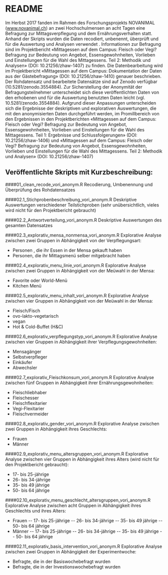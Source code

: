 # README  
Im Herbst 2017 fanden im Rahmen des Forschungsprojekts NOVANIMAL (www.novanimal.ch) an zwei Hochschulmensen an acht Tagen eine Befragung zur Mittagsverpflegung und dem Ernährungsverhalten statt.
Anhand der  Skripts wurden die Daten recodiert, unbenennt, überprüft und für die Auswertung und Analysen verwendet . 
Informationen zur Befragung sind im Projektbericht «Mittagessen auf dem Campus: Fleisch oder Vegi? Befragung zur Bedeutung von Angebot, Essensgewohnheiten, Vorlieben und Einstellungen für die Wahl des Mittagessens. Teil 2: Methodik und Analysen» (DOI: 10.21256/zhaw-1407) zu finden.
Die Datenbearbeitung wird im Projektbericht «Mittagessen auf dem Campus: Dokumentation der Daten aus der Gästebefragung»  (DOI: 10.21256/zhaw-1410) genauer beschrieben.
Der Rohdatensatz und bearbeitete Datensätze sind auf Zenodo verfügbar (10.5281/zenodo.3554884). Zur Sicherstellung der Anonymität der Befragungsteilnehmer unterscheidet sich diese veröffentlichten Daten von den erhobenen und für die Auswertung benutzten Daten leicht (vgl. 10.5281/zenodo.3554884). Aufgrund dieser Anpassungen unterscheiden sich die Ergebnisse der deskriptiven und explorativen Auswertungen, die mit den anonymisierten Daten durchgeführt werden, im Promillbereich von den Ergebnissen in den Projektberichten «Mittagessen auf dem Campus: Fleisch oder Vegi? Befragung zur Bedeutung von Angebot, Essensgewohnheiten, Vorlieben und Einstellungen für die Wahl des Mittagessens. Teil 1: Ergebnisse und Schlussfolgerungen» (DOI: 10.21256/zhaw-1406) und «Mittagessen auf dem Campus: Fleisch oder Vegi? Befragung zur Bedeutung von Angebot, Essensgewohnheiten, Vorlieben und Einstellungen für die Wahl des Mittagessens. Teil 2: Methodik und Analysen» (DOI: 10.21256/zhaw-1407) 

## Veröffentlichte Skripts mit Kurzbeschreibung:

####01_clean_recode_vori_anonym.R
Recodierung, Umbenennung und Überprüfung des Rohdatensatzes

####02.1_Stichprobenbeschreibung_vori_anonym.R
Deskriptive Auswertungen verschiedener Teilstichproben (sehr unübersichtlich, vieles wird nicht für den Projektbericht gebraucht)

####02.2_Antwortverteilung_vori_anonym.R
Deskriptive Auswertungen des gesamten Datensatzes

####02.3_explorativ_mensa_nonmensa_vori_anonym.R
Explorative Analyse zwischen zwei Gruppen in Abhängigkeit von der Verpflegungsart:
- Personen , die ihr Essen in der Mensa gekauft haben 
- Personen, die ihr Mittagsmenü selber mitgebracht haben

####02.4_explorativ_menu_linie_vori_anonym.R
Explorative Analyse zwischen zwei Gruppen in Abhängigkeit von der Meüwahl in der Mensa:
- Favorite oder World-Menü
- Kitchen Menü

####02.5_explorativ_menu_inhalt_vori_anonym.R
Explorative Analyse zwischen vier Gruppen in Abhängigkeit von der Meüwahl in der Mensa: 
- Fleisch/Fisch 
- ovo-lakto-vegetarisch
- vegan 
- Hot & Cold-Buffet (H&C)

####02.6_explorativ_verpflegungstyp_vori_anonym.R
Explorative Analyse zwischen vier Gruppen in Abhängigkeit ihrer Verpflegungsgewohnheiten:
- Mensagänger
- Selbstverpfleger
- Einkäufer
- Abwechsler

####02.7_explorativ_Fleischkonsum_vori_anonym.R
Explorative Analyse zwischen fünf Gruppen in Abhängigkeit ihrer Ernährungsgewohnheiten:
- Fleischliebhaber
- Fleischesser
- Fleischflexitarier
- Vegi-Flexitarier
- Fleischvermeider

####02.8_explorativ_gender_vori_anonym.R
Explorative Analyse zwischen zwei Gruppen in Abhängigkeit ihres Geschlechts:
- Frauen
- Männer

####02.9_explorativ_menu_altersgruppen_vori_anonym.R
Explorative Analyse zwischen vier Gruppen in Abhängigkeit ihres Alters (wird nicht für den Projektbericht gebraucht):
- 17- bis 25-jährige
- 26- bis 34-jährige
- 35- bis 49 jährige
- 50- bis 64 jährige

####02.10_explorativ_menu_geschlecht_altersgruppen_vori_anonym.R
Explorative Analyse zwischen acht Gruppen in Abhängigkeit ihres Geschlechts und ihres Alters:
* Frauen
-- 17- bis 25-jährige
-- 26- bis 34-jährige
-- 35- bis 49 jährige
-- 50- bis 64 jährige
* Männer
-- 17- bis 25-jährige
-- 26- bis 34-jährige
-- 35- bis 49 jährige
-- 50- bis 64 jährige

####02.11_explorativ_basis_intervention_vori_anonym.R
Explorative Analyse zwischen zwei Gruppen in Abhängigkeit der Experimentwoche:
- Befragte, die in der Basiswochebefragt wurden
- Befragte, die in der Investionswochebefragt wurden
